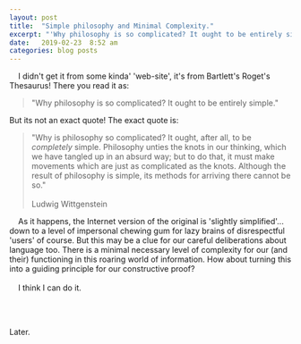 ```yaml
---
layout: post
title:  "Simple philosophy and Minimal Complexity."
excerpt: "'Why philosophy is so complicated? It ought to be entirely simple.' quote from Wittgenstein has become an Internet-meme, but it may be a clue to the method of building an English language for humans and machines."
date:   2019-02-23  8:52 am
categories: blog posts
---
```

&nbsp;&nbsp;&nbsp;&nbsp;I didn't get it from some kinda' 'web-site', it's from Bartlett's Roget's Thesaurus! There you read it as:
>"Why philosophy is so complicated? It ought to be entirely simple."

But its not an exact quote! The exact quote is:
> "Why is philosophy so complicated? It ought, after all, to be _completely_ simple. 
Philosophy unties the knots in our thinking, which we have tangled up in
an absurd way; but to do that, it must make movements which are just as
complicated as the knots. Although the result of philosophy is simple, its
methods for arriving there cannot be so."<br><br>
Ludwig Wittgenstein

&nbsp;&nbsp;&nbsp;&nbsp;As it happens, the Internet version of the original is 'slightly simplified'... down to a level of impersonal chewing gum for lazy brains of disrespectful 'users' of course. But this may be a clue for our careful deliberations about language too. There is a minimal necessary level of complexity for our (and their) functioning in this roaring world of information. How about turning this into a guiding principle for our constructive proof?<br><br>
&nbsp;&nbsp;&nbsp;&nbsp;I think I can do it.

<br><br>

Later.
